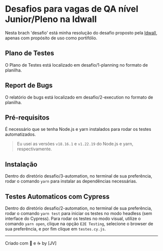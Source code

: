 # Desafios para vagas de QA nível Junior/Pleno na Idwall

Nesta brach 'desafio' está minha resolução do desafio proposto pela [Idwall](https://github.com/idwall/desafios-qa), apenas com propósito de uso como portifólio.

## Plano de Testes

O Plano de Testes está localizado em desafio/1-planning no formato de planilha.

## Report de Bugs

O relatório de bugs está localizado em desafio/2-execution no formato de planilha.
## Pré-requisitos

É necessário que se tenha Node.js e yarn instalados para rodar os testes automatizados.
> Eu usei as versões `v18.16.1` e `v1.22.19` do Node.js e yarn, respectivamente.

## Instalação

Dentro do diretório desafio/3-automation, no terminal de sua preferência, rodar o comando `yarn` para instalar as dependências necessárias.

## Testes Automaticos com Cypress

Dentro do diretório desafio/2-automation, no terminal de sua preferência, rodar o comando `yarn test` para iniciar os testes no modo headless (sem interface do Cypress).
Para rodar os testes no modo visual, utilize o comando `yarn open`, clique na opção `E2E Testing`, selecione o browser de sua preferência, e por fim clique em `testes.cy.js`.

---

Criado com 💚 e ☕ by [JV]
